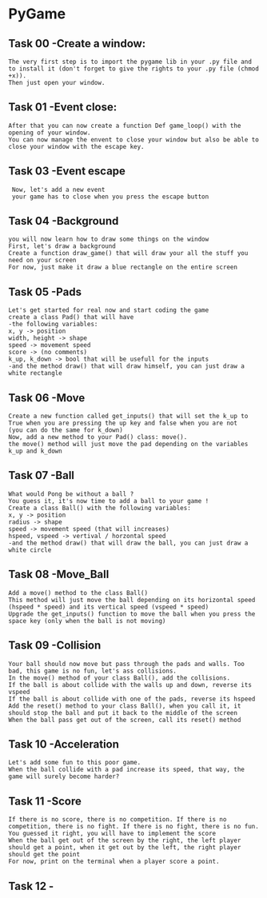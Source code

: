 # PyGame

## Task 00 -Create a window:
    The very first step is to import the pygame lib in your .py file and to install it (don't forget to give the rights to your .py file (chmod +x)). 
    Then just open your window.
    
## Task 01 -Event close:
    After that you can now create a function Def game_loop() with the opening of your window.
    You can now manage the envent to close your window but also be able to close your window with the escape key.
    
## Task 03 -Event escape 
     Now, let's add a new event
     your game has to close when you press the escape button
     
## Task 04 -Background
    you will now learn how to draw some things on the window
    First, let's draw a background
    Create a function draw_game() that will draw your all the stuff you need on your screen
    For now, just make it draw a blue rectangle on the entire screen 

## Task 05 -Pads
    Let's get started for real now and start coding the game
    create a class Pad() that will have
    -the following variables:
    x, y -> position
    width, height -> shape
    speed -> movement speed
    score -> (no comments)
    k_up, k_down -> bool that will be usefull for the inputs
    -and the method draw() that will draw himself, you can just draw a white rectangle

## Task 06 -Move
    Create a new function called get_inputs() that will set the k_up to True when you are pressing the up key and false when you are not
    (you can do the same for k_down)
    Now, add a new method to your Pad() class: move().
    the move() method will just move the pad depending on the variables k_up and k_down
    
## Task 07 -Ball
    What would Pong be without a ball ?
    You guess it, it's now time to add a ball to your game !
    Create a class Ball() with the following variables:
    x, y -> position
    radius -> shape
    speed -> movement speed (that will increases)
    hspeed, vspeed -> vertival / horzontal speed
    -and the method draw() that will draw the ball, you can just draw a white circle
    
## Task 08 -Move_Ball
    Add a move() method to the class Ball()
    This method will just move the ball depending on its horizontal speed (hspeed * speed) and its vertical speed (vspeed * speed)
    Upgrade the get_inputs() function to move the ball when you press the space key (only when the ball is not moving)
    
## Task 09 -Collision
    Your ball should now move but pass through the pads and walls. Too bad, this game is no fun, let's ass collisions.
    In the move() method of your class Ball(), add the collisions.
    If the ball is about collide with the walls up and down, reverse its vspeed
    If the ball is about collide with one of the pads, reverse its hspeed
    Add the reset() method to your class Ball(), when you call it, it should stop the ball and put it back to the middle of the screen
    When the ball pass get out of the screen, call its reset() method
    
## Task 10 -Acceleration
    Let's add some fun to this poor game.
    When the ball collide with a pad increase its speed, that way, the game will surely become harder?
    
## Task 11 -Score
    If there is no score, there is no competition. If there is no competition, there is no fight. If there is no fight, there is no fun.
    You guessed it right, you will have to implement the score
    When the ball get out of the screen by the right, the left player should get a point, when it get out by the left, the right player should get the point
    For now, print on the terminal when a player score a point.
    
## Task 12 -
